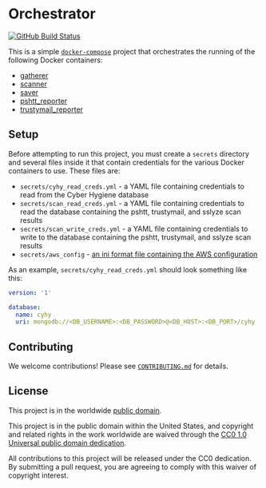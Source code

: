 # Orchestrator #

[![GitHub Build Status](https://github.com/cisagov/orchestrator/workflows/build/badge.svg)](https://github.com/cisagov/orchestrator/actions)

This is a simple [`docker-compose`](https://docs.docker.com/compose/)
project that orchestrates the running of the following Docker
containers:

* [gatherer](https://github.com/cisagov/gatherer)
* [scanner](https://github.com/cisagov/scanner)
* [saver](https://github.com/cisagov/saver)
* [pshtt_reporter](https://github.com/cisagov/pshtt_reporter)
* [trustymail_reporter](https://github.com/cisagov/trustymail_reporter)

## Setup ##

Before attempting to run this project, you must create a `secrets`
directory and several files inside it that contain credentials for the
various Docker containers to use.  These files are:

* `secrets/cyhy_read_creds.yml` - a YAML file containing credentials to
  read from the Cyber Hygiene database
* `secrets/scan_read_creds.yml` - a YAML file containing credentials
  to read the database containing the pshtt, trustymail, and sslyze
  scan results
* `secrets/scan_write_creds.yml` - a YAML file containing credentials
  to write to the database containing the pshtt, trustymail, and
  sslyze scan results
* `secrets/aws_config` - [an ini format file containing the AWS
  configuration](http://docs.aws.amazon.com/cli/latest/userguide/cli-config-files.html)

As an example, `secrets/cyhy_read_creds.yml` should look something
like this:

```yaml
version: '1'

database:
  name: cyhy
  uri: mongodb://<DB_USERNAME>:<DB_PASSWORD>@<DB_HOST>:<DB_PORT>/cyhy
```

## Contributing ##

We welcome contributions!  Please see [`CONTRIBUTING.md`](CONTRIBUTING.md) for
details.

## License ##

This project is in the worldwide [public domain](LICENSE).

This project is in the public domain within the United States, and
copyright and related rights in the work worldwide are waived through
the [CC0 1.0 Universal public domain
dedication](https://creativecommons.org/publicdomain/zero/1.0/).

All contributions to this project will be released under the CC0
dedication. By submitting a pull request, you are agreeing to comply
with this waiver of copyright interest.
